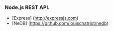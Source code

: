 ### Node.js REST API.

* [Express] (http://expressjs.com)
* [NeDB] (https://github.com/louischatriot/nedb)